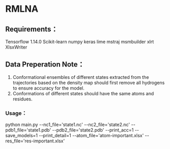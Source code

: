 # RMLNA

## Requirements：
Tensorflow 1.14.0
Scikit-learn
numpy
keras
lime
mstraj
msmbuilder
xlrt
XlsxWriter

## Data Preperation Note：
1. Conformational ensembles of different states extracted from the trajectories based on the density map should first remove all hydrogens to ensure accuracy for the model.
2. Conformations  of different states should have the same atoms and residues.


### Usage：
python main.py --nc1_file='state1.nc' --nc2_file='state2.nc' --pdb1_file='state1.pdb' --pdb2_file='state2.pdb' --print_acc=1 --save_models=1 --print_detail=1 --atom_file='atom-important.xlsx' --res_file='res-important.xlsx' 

